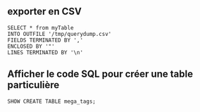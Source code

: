 
## exporter en CSV

```
SELECT * from myTable
INTO OUTFILE '/tmp/querydump.csv'
FIELDS TERMINATED BY ','
ENCLOSED BY '"'
LINES TERMINATED BY '\n'
```


## Afficher le code SQL pour créer une table particulière

```
SHOW CREATE TABLE mega_tags;
```
